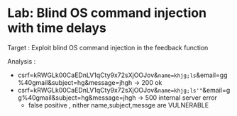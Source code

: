 # Lab: Blind OS command injection with time delays

Target : Exploit blind OS command injection in the feedback function

Analysis :

- csrf=kRWGLk00CaEDnLV1qCty9x72sXjOOJov&`name=khjg;ls`&email=gg%40gmail&subject=hg&message=jhgh -> 200 ok
- csrf=kRWGLk00CaEDnLV1qCty9x72sXjOOJov&`name=khjg;ls'"`&email=gg%40gmail&subject=hg&message=jhgh -> 500 internal server error
  - false positive , nither name,subject,messge are VULNERABLE
